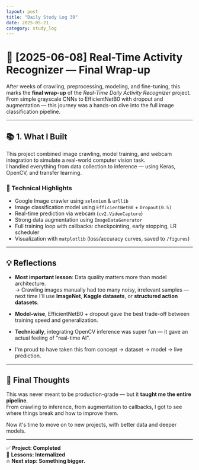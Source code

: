 ```yaml
---
layout: post
title: "Daily Study Log 30"
date: 2025-05-21
category: study_log
---
```


# 📸 [2025-06-08] Real-Time Activity Recognizer — Final Wrap-up

After weeks of crawling, preprocessing, modeling, and fine-tuning, this marks the **final wrap-up** of the *Real-Time Daily Activity Recognizer* project.  
From simple grayscale CNNs to EfficientNetB0 with dropout and augmentation — this journey was a hands-on dive into the full image classification pipeline.

---

## 📚 1. What I Built

This project combined image crawling, model training, and webcam integration to simulate a real-world computer vision task.  
I handled everything from data collection to inference — using Keras, OpenCV, and transfer learning.

### 🧱 Technical Highlights
- Google Image crawler using `selenium` & `urllib`
- Image classification model using `EfficientNetB0` + `Dropout(0.5)`
- Real-time prediction via webcam (`cv2.VideoCapture`)
- Strong data augmentation using `ImageDataGenerator`
- Full training loop with callbacks: checkpointing, early stopping, LR scheduler
- Visualization with `matplotlib` (loss/accuracy curves, saved to `/figures`)

---

## 💡 Reflections

- **Most important lesson**: Data quality matters more than model architecture.  
  → Crawling images manually had too many noisy, irrelevant samples — next time I'll use **ImageNet**, **Kaggle datasets**, or **structured action datasets**.

- **Model-wise**, EfficientNetB0 + dropout gave the best trade-off between training speed and generalization.  
- **Technically**, integrating OpenCV inference was super fun — it gave an actual feeling of "real-time AI".

- I'm proud to have taken this from concept → dataset → model → live prediction.

---

## 🎯 Final Thoughts

This was never meant to be production-grade — but it **taught me the entire pipeline**.  
From crawling to inference, from augmentation to callbacks, I got to see where things break and how to improve them.

Now it's time to move on to new projects, with better data and deeper models.

---

✅ **Project: Completed**  
🧠 **Lessons: Internalized**  
🔥 **Next stop: Something bigger.**
